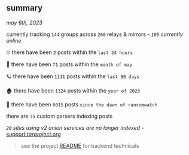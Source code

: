 
## summary
_may 6th, 2023_

currently tracking `144` groups across `260` relays & mirrors - _`105` currently online_

⏲ there have been `2` posts within the `last 24 hours`

🦈 there have been `71` posts within the `month of may`

🪐 there have been `1111` posts within the `last 90 days`

🏚 there have been `1324` posts within the `year of 2023`

🦕 there have been `6015` posts `since the dawn of ransomwatch`

there are `75` custom parsers indexing posts

_`20` sites using v2 onion services are no longer indexed - [support.torproject.org](https://support.torproject.org/onionservices/v2-deprecation/)_

> see the project [README](https://github.com/joshhighet/ransomwatch#ransomwatch--) for backend technicals
